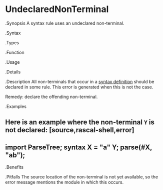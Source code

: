# UndeclaredNonTerminal

.Synopsis
A syntax rule uses an undeclared non-terminal.

.Syntax

.Types

.Function
       
.Usage

.Details

.Description
All non-terminals that occur in a [syntax definition]((Rascal:Declarations-SyntaxDefinition))
should be declared in some rule.
This error is generated when this is not the case.

Remedy: declare the offending non-terminal.

.Examples

Here is an example where the non-terminal `Y` is not declared:
[source,rascal-shell,error]
----
import ParseTree;
syntax X = "a" Y;
parse(#X, "ab");
----

.Benefits

.Pitfalls
The source location of the non-terminal is not yet available, so the error message mentions the module in which this occurs.

